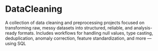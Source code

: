 # DataCleaning
A collection of data cleaning and preprocessing projects focused on transforming raw, messy datasets into structured, reliable, and analysis-ready formats. Includes workflows for handling null values, type casting, deduplication, anomaly correction, feature standardization, and more — using SQL
